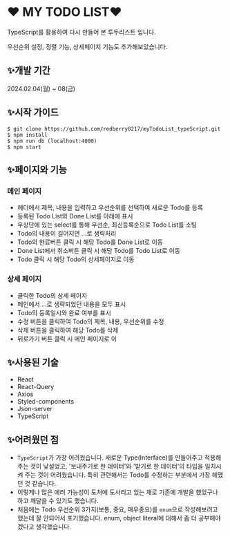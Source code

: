 # ❤️ MY TODO LIST❤️

TypeScript를 활용하여 다시 만들어 본 투두리스트 입니다.

우선순위 설정, 정렬 기능, 상세페이지 기능도 추가해보았습니다.

## ✨개발 기간

2024.02.04(월) ~ 08(금)

## ✨시작 가이드

```
$ git clone https://github.com/redberry0217/myTodoList_typeScript.git
$ npm install
$ npm run db (localhost:4000)
$ npm start
```

## ✨페이지와 기능
### 메인 페이지
  * 헤더에서 제목, 내용을 입력하고 우선순위를 선택하여 새로운 Todo를 등록
  * 등록된 Todo List와 Done List를 아래에 표시
  * 우상단에 있는 select를 통해 우선순, 최신등록순으로 Todo List를 소팅
  * Todo의 내용이 길어지면 ...로 생략처리
  * Todo의 완료버튼 클릭 시 해당 Todo를 Done List로 이동
  * Done List에서 취소버튼 클릭 시 해당 Todo를 Todo List로 이동
  * Todo 클릭 시 해당 Todo의 상세페이지로 이동

### 상세 페이지
  * 클릭한 Todo의 상세 페이지
  * 메인에서 ...로 생략되었던 내용을 모두 표시
  * Todo의 등록일시와 완료 여부를 표시
  * 수정 버튼을 클릭하여 Todo의 제목, 내용, 우선순위를 수정
  * 삭제 버튼을 클릭하여 해당 Todo를 삭제
  * 뒤로가기 버튼 클릭 시 메인 페이지로 이

## ✨사용된 기술

  * React
  * React-Query
  * Axios
  * Styled-components
  * Json-server
  * TypeScript

## ✨어려웠던 점

  * `TypeScript`가 가장 어려웠습니다. 새로운 Type(Interface)를 만들어주고 적용해주는 것이 낯설었고, '보내주기로 한 데이터'와 '받기로 한 데이터'의 타입을 일치시켜 주는 것이 어려웠습니다. 특히 관련해서는 Todo를 수정하는 부분에서 가장 헤맸던 것 같습니다.
  * 이렇게나 많은 에러 가능성이 도처에 도사리고 있는 채로 기존에 개발을 했었구나 하고 깨달을 수 있기도 했습니다.
  * 처음에는 Todo 우선순위 3가지(보통, 중요, 매우중요)를 `enum`으로 작성해보려고 했는데 잘 안되어서 포기했습니다. enum, object literal에 대해서 좀 더 공부해야겠다고 생각했습니다.
